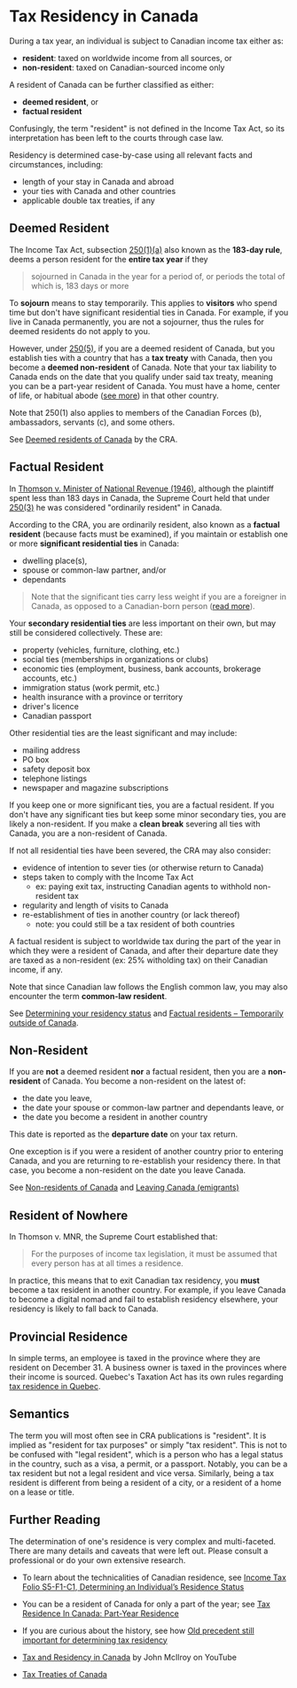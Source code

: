 # Tax Residency in Canada

During a tax year, an individual is subject to Canadian income tax either as:

- **resident**: taxed on worldwide income from all sources, or
- **non-resident**: taxed on Canadian-sourced income only

A resident of Canada can be further classified as either:

- **deemed resident**, or
- **factual resident**

Confusingly, the term "resident" is not defined in the Income Tax Act, so its interpretation has been left to the courts through case law.

Residency is determined case-by-case using all relevant facts and circumstances, including:

- length of your stay in Canada and abroad
- your ties with Canada and other countries
- applicable double tax treaties, if any

## Deemed Resident

The Income Tax Act, subsection [250(1)(a)](https://laws-lois.justice.gc.ca/eng/acts/i-3.3/page-206.html#s-250) also known as the **183-day rule**, deems a person resident for the **entire tax year** if they

> sojourned in Canada in the year for a period of, or periods the total of which is, 183 days or more

To **sojourn** means to stay temporarily. This applies to **visitors** who spend time but don't have significant residential ties in Canada. For example, if you live in Canada permanently, you are not a sojourner, thus the rules for deemed residents do not apply to you.

However, under [250(5)](https://laws-lois.justice.gc.ca/eng/acts/i-3.3/page-206.html#318956), if you are a deemed resident of Canada, but you establish ties with a country that has a **tax treaty** with Canada, then you become a **deemed non-resident** of Canada. Note that your tax liability to Canada ends on the date that you qualify under said tax treaty, meaning you can be a part-year resident of Canada. You must have a home, center of life, or habitual abode ([see more](./basics-of-taxation#double-taxation)) in that other country.

Note that 250(1) also applies to members of the Canadian Forces (b), ambassadors, servants (c), and some others.

See [Deemed residents of Canada](https://www.canada.ca/en/revenue-agency/services/tax/international-non-residents/individuals-leaving-entering-canada-non-residents/deemed-residents.html) by the CRA.

## Factual Resident

In [Thomson v. Minister of National Revenue (1946)](https://scc-csc.lexum.com/scc-csc/scc-csc/en/item/2786/index.do), although the plaintiff spent less than 183 days in Canada, the Supreme Court held that under [250(3)](https://laws-lois.justice.gc.ca/eng/acts/i-3.3/page-206.html#318944) he was considered "ordinarily resident" in Canada.

According to the CRA, you are ordinarily resident, also known as a **factual resident** (because facts must be examined), if you maintain or establish one or more **significant residential ties** in Canada:

- dwelling place(s),
- spouse or common-law partner, and/or
- dependants

> Note that the significant ties carry less weight if you are a foreigner in Canada, as opposed to a Canadian-born person ([read more](https://taxpage.com/articles-and-tips/tax-residence-in-canada/)).

Your **secondary residential ties** are less important on their own, but may still be considered collectively. These are:

- property (vehicles, furniture, clothing, etc.)
- social ties (memberships in organizations or clubs)
- economic ties (employment, business, bank accounts, brokerage accounts, etc.)
- immigration status (work permit, etc.)
- health insurance with a province or territory
- driver's licence
- Canadian passport

Other residential ties are the least significant and may include:

- mailing address
- PO box
- safety deposit box
- telephone listings
- newspaper and magazine subscriptions

If you keep one or more significant ties, you are a factual resident. If you don't have any significant ties but keep some minor secondary ties, you are likely a non-resident. If you make a **clean break** severing all ties with Canada, you are a non-resident of Canada.

If not all residential ties have been severed, the CRA may also consider:

- evidence of intention to sever ties (or otherwise return to Canada)
- steps taken to comply with the Income Tax Act
  - ex: paying exit tax, instructing Canadian agents to withhold non-resident tax
- regularity and length of visits to Canada
- re-establishment of ties in another country (or lack thereof)
  - note: you could still be a tax resident of both countries

A factual resident is subject to worldwide tax during the part of the year in which they were a resident of Canada, and after their departure date they are taxed as a non-resident (ex: 25% witholding tax) on their Canadian income, if any.

Note that since Canadian law follows the English common law, you may also encounter the term **common-law resident**.

See [Determining your residency status](https://www.canada.ca/en/revenue-agency/services/tax/international-non-residents/information-been-moved/determining-your-residency-status.html) and [Factual residents – Temporarily outside of Canada](https://www.canada.ca/en/revenue-agency/services/tax/international-non-residents/individuals-leaving-entering-canada-non-residents/factual-residents-temporarily-outside-canada.html).

## Non-Resident

If you are **not** a deemed resident **nor** a factual resident, then you are a **non-resident** of Canada. You become a non-resident on the latest of:

- the date you leave,
- the date your spouse or common-law partner and dependants leave, or
- the date you become a resident in another country

This date is reported as the **departure date** on your tax return.

One exception is if you were a resident of another country prior to entering Canada, and you are returning to re-establish your residency there. In that case, you become a non-resident on the date you leave Canada.

See [Non-residents of Canada](https://www.canada.ca/en/revenue-agency/services/tax/international-non-residents/individuals-leaving-entering-canada-non-residents/non-residents-canada.html) and [Leaving Canada (emigrants)](https://www.canada.ca/en/revenue-agency/services/tax/international-non-residents/individuals-leaving-entering-canada-non-residents/leaving-canada-emigrants.html)

## Resident of Nowhere

In Thomson v. MNR, the Supreme Court established that:

> For the purposes of income tax legislation, it must be assumed that every person has at all times a residence.

In practice, this means that to exit Canadian tax residency, you **must** become a tax resident in another country. For example, if you leave Canada to become a digital nomad and fail to establish residency elsewhere, your residency is likely to fall back to Canada.

## Provincial Residence

In simple terms, an employee is taxed in the province where they are resident on December 31. A business owner is taxed in the provinces where their income is sourced. Quebec's Taxation Act has its own rules regarding [tax residence in Quebec](https://www.revenuquebec.ca/en/citizens/your-situation/residence-status-and-income-tax/).

## Semantics

The term you will most often see in CRA publications is "resident". It is implied as "resident for tax purposes" or simply "tax resident". This is not to be confused with "legal resident", which is a person who has a legal status in the country, such as a visa, a permit, or a passport. Notably, you can be a tax resident but not a legal resident and vice versa. Similarly, being a tax resident is different from being a resident of a city, or a resident of a home on a lease or title.

## Further Reading

The determination of one's residence is very complex and multi-faceted. There are many details and caveats that were left out. Please consult a professional or do your own extensive research.

- To learn about the technicalities of Canadian residence, see [Income Tax Folio S5-F1-C1, Determining an Individual’s Residence Status](https://www.canada.ca/en/revenue-agency/services/tax/technical-information/income-tax/income-tax-folios-index/series-5-international-residency/folio-1-residency/income-tax-folio-s5-f1-c1-determining-individual-s-residence-status.html)

- You can be a resident of Canada for only a part of the year; see [Tax Residence In Canada: Part-Year Residence](https://taxpage.com/articles-and-tips/part-year-residence/)

- If you are curious about the history, see how [Old precedent still important for determining tax residency](https://www.hcbtax.com/2021/02/08/old-precedent-still-important-for-determining-taxresidency/)

- [Tax and Residency in Canada](https://youtu.be/rRC6pit7OZY) by John McIlroy on YouTube

- [Tax Treaties of Canada](https://www.canada.ca/en/department-finance/programs/tax-policy/tax-treaties.html)
